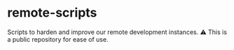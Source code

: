 # remote-scripts
Scripts to harden and improve our remote development instances. ⚠️ This is a public repository for ease of use.
